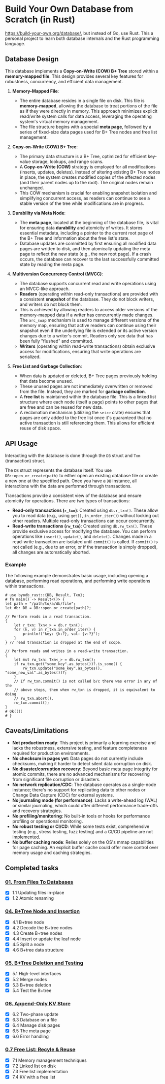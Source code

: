 # Build Your Own Database from Scratch (in Rust)

https://build-your-own.org/database/, but instead of Go, use Rust. This a personal project to learn both database internals and the Rust programming language.

## Database Design

This database implements a **Copy-on-Write (COW) B+ Tree** stored within a **memory-mapped file**. This design provides several key features for robustness, concurrency, and efficient data management.

1.  **Memory-Mapped File**:
    *   The entire database resides in a single file on disk. This file is **memory-mapped**, allowing the database to treat portions of the file as if they were directly in memory. This approach minimizes explicit read/write system calls for data access, leveraging the operating system's virtual memory management.
    *   The file structure begins with a special **meta page**, followed by a series of fixed-size data pages used for B+ Tree nodes and free list management.

1.  **Copy-on-Write (COW) B+ Tree**:
    *   The primary data structure is a B+ Tree, optimized for efficient key-value storage, lookups, and range scans.
    *   A **Copy-on-Write (COW)** strategy is employed for all modifications (inserts, updates, deletes). Instead of altering existing B+ Tree nodes in place, the system creates modified copies of the affected nodes (and their parent nodes up to the root). The original nodes remain unchanged.
    *   This COW mechanism is crucial for enabling snapshot isolation and simplifying concurrent access, as readers can continue to see a stable version of the tree while modifications are in progress.

1.  **Durability via Meta Node**:
    *   The **meta page**, located at the beginning of the database file, is vital for ensuring data **durability** and atomicity of writes. It stores essential metadata, including a pointer to the current root page of the B+ Tree and information about the free list's state.
    *   Database updates are committed by first ensuring all modified data pages are written to disk, and then atomically updating the meta page to reflect the new state (e.g., the new root page). If a crash occurs, the database can recover to the last successfully committed state by reading the meta page.

1.  **Multiversion Concurrency Control (MVCC)**:
    *   The database supports concurrent read and write operations using an MVCC-like approach.
    *   **Readers** (operating within read-only transactions) are provided with a consistent **snapshot** of the database. They do not block writers, and writers do not block them.
    *   This is achieved by allowing readers to access older versions of the memory-mapped data if a writer has concurrently made changes. The `arc_swap` mechanism is used to manage different versions of the memory map, ensuring that active readers can continue using their snapshot even if the underlying file is extended or its active version changes due to a writer's commit. Readers only see data that has been fully "flushed" and committed.
    *   **Writers** (operating within read-write transactions) obtain exclusive access for modifications, ensuring that write operations are serialized.

1.  **Free List and Garbage Collection**:
    *   When data is updated or deleted, B+ Tree pages previously holding that data become unused.
    *   These unused pages are not immediately overwritten or removed from the file. Instead, they are marked for **garbage collection**.
    *   A **free list** is maintained within the database file. This is a linked list structure where each node (itself a page) points to other pages that are free and can be reused for new data.
    *   A reclamation mechanism (utilizing the `seize` crate) ensures that pages are only added to the free list once it's guaranteed that no active transaction is still referencing them. This allows for efficient reuse of disk space.

## API Usage

Interacting with the database is done through the `DB` struct and `Txn` (transaction) struct.

The `DB` struct represents the database itself. You use `DB::open_or_create(path)` to either open an existing database file or create a new one at the specified path. Once you have a `DB` instance, all interactions with the data are performed through transactions.

Transactions provide a consistent view of the database and ensure atomicity for operations. There are two types of transactions:
-   **Read-only transactions (`r_txn`)**: Created using `db.r_txn()`. These allow you to read data (e.g., using `get()`, `in_order_iter()`) without locking out other readers. Multiple read-only transactions can occur concurrently.
-   **Read-write transactions (`rw_txn`)**: Created using `db.rw_txn()`. These provide exclusive access for modifying the database. You can perform operations like `insert()`, `update()`, and `delete()`. Changes made in a read-write transaction are isolated until `commit()` is called. If `commit()` is not called (e.g., due to an error, or if the transaction is simply dropped), all changes are automatically aborted.

### Example

The following example demonstrates basic usage, including opening a database, performing read operations, and performing write operations within transactions.

```rust,no_run
# use byodb_rust::{DB, Result, Txn};
# fn main() -> Result<()> {
let path = "/path/to/a/db/file";
let db: DB = DB::open_or_create(path)?;

// Perform reads in a read transaction.
{
    let r_txn: Txn<_> = db.r_txn();
    for (k, v) in r_txn.in_order_iter() {
        println!("key: {k:?}, val: {v:?}");
    }
} // read transaction is dropped at the end of scope.

// Perform reads and writes in a read-write transaction.
{
    let mut rw_txn: Txn<_> = db.rw_txn();
    if rw_txn.get("some_key".as_bytes())?.is_some() {
        rw_txn.update("some_key".as_bytes(), "some_new_val".as_bytes())?;
    }
    // If rw_txn.commit() is not called b/c there was error in any of the
    // above steps, then when rw_txn is dropped, it is equivalent to doing
    // rw_txn.abort().
    rw_txn.commit();
}
# Ok(())
# }
```

## Caveats/Limitations

*   **Not production ready**: This project is primarily a learning exercise and lacks the robustness, extensive testing, and feature completeness required for production environments.
*   **No checksum in pages yet**: Data pages do not currently include checksums, making it harder to detect silent data corruption on disk.
*   **No disaster/corruption recovery**: Beyond basic meta page integrity for atomic commits, there are no advanced mechanisms for recovering from significant file corruption or disasters.
*   **No network replication/CDC**: The database operates as a single-node instance; there's no support for replicating data to other nodes or Change Data Capture (CDC) for external systems.
*   **No journaling mode (for performance)**: Lacks a write-ahead log (WAL) or similar journaling, which could offer different performance trade-offs and recovery strategies.
*   **No profiling/monitoring**: No built-in tools or hooks for performance profiling or operational monitoring.
*   **No robust testing or CI/CD**: While some tests exist, comprehensive testing (e.g., stress testing, fuzz testing) and a CI/CD pipeline are not implemented.
*   **No buffer caching mode**: Relies solely on the OS's mmap capabilities for page caching. An explicit buffer cache could offer more control over memory usage and caching strategies.

## Completed tasks

### [01. From Files To Databases](https://build-your-own.org/database/01_files)

* [x] 1.1 Updating files in-place
* [x] 1.2 Atomic renaming

### [04. B+Tree Node and Insertion](https://build-your-own.org/database/04_btree_code_1)

* [x] 4.1 B+tree node
* [x] 4.2 Decode the B+tree nodes
* [x] 4.3 Create B+tree nodes
* [X] 4.4 Insert or update the leaf node
* [X] 4.5 Split a node
* [X] 4.6 B+tree data structure

### [05. B+Tree Deletion and Testing](https://build-your-own.org/database/05_btree_code_2)

* [x] 5.1 High-level interfaces
* [x] 5.2 Merge nodes
* [x] 5.3 B+tree deletion
* [x] 5.4 Test the B+tree

### [06. Append-Only KV Store](https://build-your-own.org/database/06_btree_disk)

* [x] 6.2 Two-phase update
* [x] 6.3 Database on a file
* [x] 6.4 Manage disk pages
* [x] 6.5 The meta page
* [x] 6.6 Error handling

### [0.7 Free List: Recyle & Reuse](https://build-your-own.org/database/07_free_list)

* [x] 7.1 Memory management techniques
* [x] 7.2 Linked list on disk
* [x] 7.3 Free list implementation
* [x] 7.4 KV with a free list
